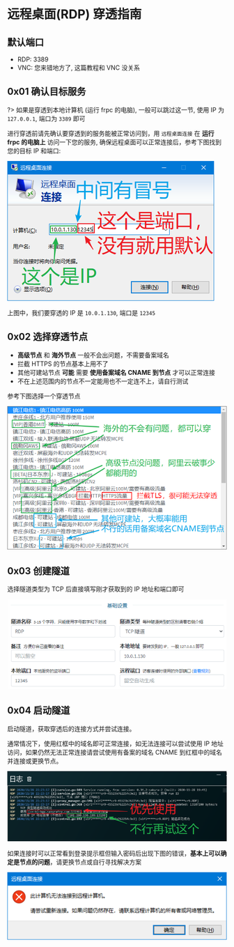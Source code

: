 # 远程桌面(RDP) 穿透指南

## 默认端口
 - RDP: 3389
 - VNC: 您来错地方了, 这篇教程和 VNC 没关系

## 0x01 确认目标服务

?> 如果是穿透到本地计算机 (运行 frpc 的电脑), 一般可以跳过这一节, 使用 IP 为 `127.0.0.1`, 端口为 `3389` 即可

进行穿透前请先确认要穿透到的服务能被正常访问到，用 `远程桌面连接` 在 **运行 frpc 的电脑上** 访问一下您的服务, 确保远程桌面可以正常连接后，参考下图找到您的目标 IP 和端口:

![](./_images/rdp-1.png)

上图中，我们要穿透的 IP 是 `10.0.1.130`, 端口是 `12345`

## 0x02 选择穿透节点

 - **高级节点** 和 **海外节点** 一般不会出问题，不需要备案域名
 - 拦截 HTTPS 的节点基本上用不了
 - 其他可建站节点 **可能** 需要 **使用备案域名 CNAME 到节点** 才可以正常连接
 - 不在上述范围内的节点不一定能用也不一定连不上，请自行测试

参考下图选择一个穿透节点

![](./_images/rdp-2.png)

## 0x03 创建隧道

选择隧道类型为 TCP 后直接填写刚才获取到的 IP 地址和端口即可

![](./_images/rdp-3.png)

## 0x04 启动隧道

启动隧道，获取穿透后的连接方式并尝试连接。

通常情况下，使用红框中的域名即可正常连接，如无法连接可以尝试使用 IP 地址访问，如果仍然无法正常连接请尝试使用有备案的域名 CNAME 到红框中的域名并连接或更换节点。

![](./_images/rdp-4.png)

如果连接时可以正常看到登录提示框但输入密码后出现下图的错误，**基本上可以确定是节点的问题**，请更换节点或自行寻找解决方案

![](./_images/rdp-5.png)
